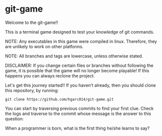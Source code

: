 git-game
========

Welcome to the git-game!! 

This is a terminal game designed to test
your knowledge of git commands.

NOTE: Any executables in this game were
compiled in linux. Therefore, they are unlikely to
work on other platforms.

NOTE: All branches and tags are lowercase, unless
otherwise stated.

DISCLAIMER: If you change certain files or
branches without following the game, it is
possible that the game will no longer become
playable! If this happens you can always
reclone the project.

Let's get this journey started!! If you haven't
already, then you should clone this repository,
by running:

`git clone https://github.com/hgarc014/git-game.git`

You can start by traversing previous commits
to find your first clue. Check the logs and
traverse to the commit whose message is the
answer to this question: 

When a programmer is born, 
what is the first thing he/she learns to say?

